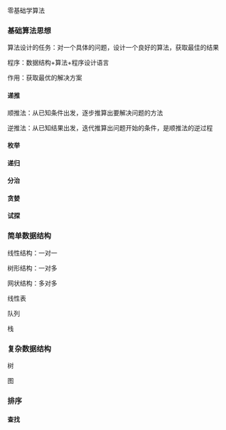  零基础学算法

### 基础算法思想

算法设计的任务：对一个具体的问题，设计一个良好的算法，获取最佳的结果

程序：数据结构+算法+程序设计语言

作用：获取最优的解决方案

#### 递推

顺推法：从已知条件出发，逐步推算出要解决问题的方法

逆推法：从已知结果出发，迭代推算出问题开始的条件，是顺推法的逆过程

#### 枚举

#### 递归

#### 分治

#### 贪婪

#### 试探

### 简单数据结构

线性结构：一对一

树形结构：一对多

网状结构：多对多

线性表

队列

栈

### 复杂数据结构

树

图

### 排序



#### 查找





